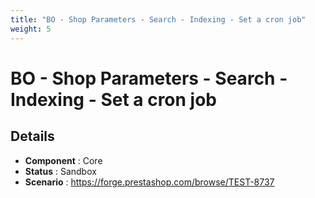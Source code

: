 ```yaml
---
title: "BO - Shop Parameters - Search - Indexing - Set a cron job"
weight: 5
---
```


# BO - Shop Parameters - Search - Indexing - Set a cron job
## Details
* **Component** : Core
* **Status** : Sandbox
* **Scenario** : https://forge.prestashop.com/browse/TEST-8737

